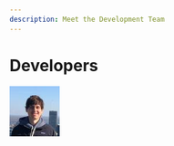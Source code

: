```yaml
---
description: Meet the Development Team
---
```


# Developers

![Joseph Fiscella ](../.gitbook/assets/joey.jpeg)



